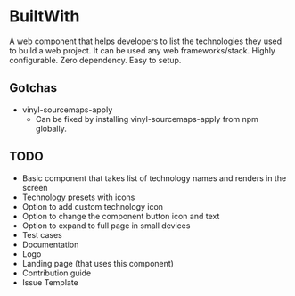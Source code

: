 # BuiltWith
A web component that helps developers to list the technologies they used to build a web project. It can be used any web frameworks/stack. Highly configurable. Zero dependency. Easy to setup.

## Gotchas
 - vinyl-sourcemaps-apply
	 - Can be fixed by installing vinyl-sourcemaps-apply from npm globally.

## TODO
 - Basic component that takes list of technology names and renders in the screen
 - Technology presets with icons
 - Option to add custom technology icon
 - Option to change the component button icon and text
 - Option to expand to full page in small devices
 - Test cases
 - Documentation
 - Logo
 - Landing page (that uses this component)
 - Contribution guide
 - Issue Template
